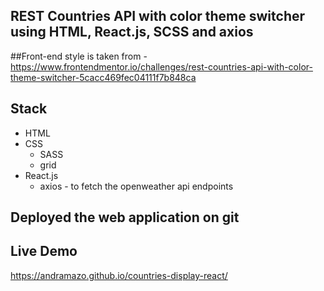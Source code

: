 ## REST Countries API with color theme switcher using HTML, React.js, SCSS and axios

##Front-end style is taken from - https://www.frontendmentor.io/challenges/rest-countries-api-with-color-theme-switcher-5cacc469fec04111f7b848ca

## Stack
* HTML
* CSS
    * SASS
    * grid
* React.js
    * axios - to fetch the openweather api endpoints
  
 ## Deployed the web application on git


## Live Demo
https://andramazo.github.io/countries-display-react/




